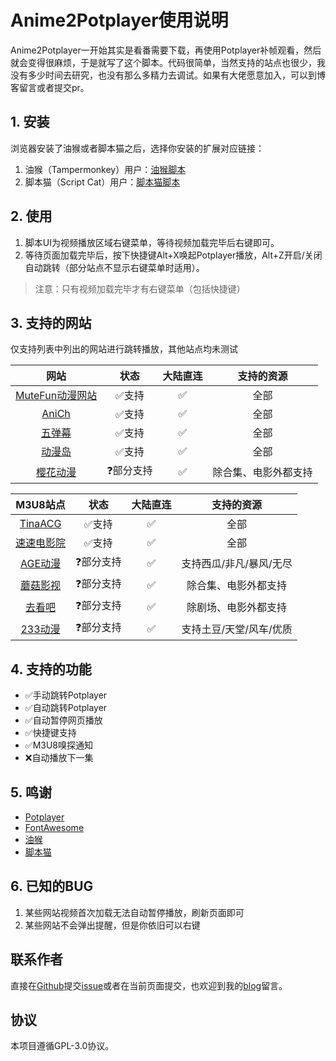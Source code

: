 # Anime2Potplayer使用说明

Anime2Potplayer一开始其实是看番需要下载，再使用Potplayer补帧观看，然后就会变得很麻烦，于是就写了这个脚本。代码很简单，当然支持的站点也很少，我没有多少时间去研究，也没有那么多精力去调试。如果有大佬愿意加入，可以到博客留言或者提交pr。

## 1. 安装

浏览器安装了油猴或者脚本猫之后，选择你安装的扩展对应链接：

1. 油猴（Tampermonkey）用户：[油猴脚本](https://greasyfork.org/zh-CN/scripts/534597-a2p)
2. 脚本猫（Script Cat）用户：[脚本猫脚本](https://scriptcat.org/zh-CN/script-show-page/3331)

## 2. 使用

 1. 脚本UI为视频播放区域右键菜单，等待视频加载完毕后右键即可。 
 2. 等待页面加载完毕后，按下快捷键Alt+X唤起Potplayer播放，Alt+Z开启/关闭自动跳转（部分站点不显示右键菜单时适用）。

> 注意：只有视频加载完毕才有右键菜单（包括快捷键）

## 3. 支持的网站

仅支持列表中列出的网站进行跳转播放，其他站点均未测试

|网站|状态|大陆直连|支持的资源|
| :---: | :---: | :---: | :---: |
|[MuteFun动漫网站](https://www.mutedm.com/)|✅支持|✅|全部|
|[AniCh](https://anich.emmmm.eu.org/)|✅支持|✅|全部|
|[五弹幕](https://www.5dm.link/)|✅支持|✅|全部|
|[动漫岛](https://www.dmd77.com/)|✅支持|✅|全部|
|[樱花动漫](http://www.iyinghua.com/)|❓部分支持|✅|除合集、电影外都支持|

|M3U8站点|状态|大陆直连|支持的资源|
| :---: | :---: | :---: | :---: |
|[TinaACG](https://tinaacg.net/)|✅支持|✅|全部|
|[速速电影院](http://susudyy.com/)|✅支持|✅|全部|
|[AGE动漫](https://www.agefans.la/)|❓部分支持|✅|支持西瓜/非凡/暴风/无尽|
|[蘑菇影视](https://www.5o5k.com/)|❓部分支持|✅|除合集、电影外都支持|
|[去看吧](https://www.k6dm.com/)|❓部分支持|✅|除剧场、电影外都支持|
|[233动漫](https://cn.233dm.com/)|❓部分支持|✅|支持土豆/天堂/风车/优质|

## 4. 支持的功能

- ✅手动跳转Potplayer
- ✅自动跳转Potplayer
- ✅自动暂停网页播放
- ✅快捷键支持
- ✅M3U8嗅探通知
- ❌自动播放下一集

## 5. 鸣谢

- [Potplayer](https://potplayer.daum.net/)
- [FontAwesome](https://fontawesome.com/)
- [油猴](https://greasyfork.org/)
- [脚本猫](https://scriptcat.org/)

## 6. 已知的BUG

1. 某些网站视频首次加载无法自动暂停播放，刷新页面即可
2. 某些网站不会弹出提醒，但是你依旧可以右键

## 联系作者

直接在[Github](https://github.com/MakotoArai-CN/A2P)提交[issue](https://github.com/MakotoArai-CN/A2P/issues)或者在当前页面提交，也欢迎到我的[blog](https://blog.ciy.cool/)留言。

## 协议

本项目遵循GPL-3.0协议。